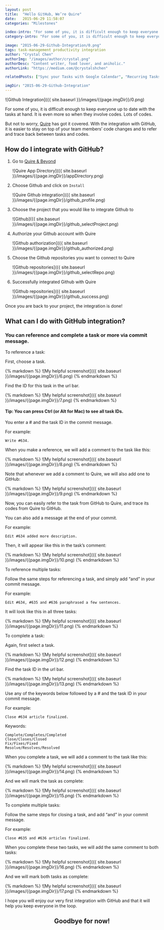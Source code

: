 ```yaml
---
layout: post
title:  "Hello GitHub, We’re Quire"
date:   2015-06-29 11:58:07
categories: "Milestones"

index-intro: "For some of you, it is difficult enough to keep everyone up to date with the tasks at hand. It is even more so when they involve codes. Lots of codes. But not to worry, Quire has got it covered."
category-intro: "For some of you, it is difficult enough to keep everyone up to date with the tasks at hand. It is even more so when they involve codes. Lots of codes..."

image: "2015-06-29-Github-Integration/0.png"
tags: task-management productivity integration
author: "Crystal Chen"
authorImg: "/images/author/crystal.png"
authorDesc: "Content writer, food lover, and aniholic."
authorLink: "https://medium.com/@crystalshchen"

relatedPosts: ["Sync your Tasks with Google Calendar", "Recurring Tasks"]

imgDir: "2015-06-29-Github-Integration"
---
```



![Github Integration]({{ site.baseurl }}/images/{{page.imgDir}}/0.png)

For some of you, it is difficult enough to keep everyone up to date with the tasks at hand. It is even more so when they involve codes. Lots of codes.

But not to worry, [Quire](https://quire.io/) has got it covered. With the integration with GitHub, it is easier to stay on top of your team members’ code changes and to refer and trace back between tasks and codes.

## How do I integrate with GitHub?

1. Go to [Quire & Beyond](https://quire.io/apps)

    ![Quire App Directory]({{ site.baseurl }}/images/{{page.imgDir}}/appDirectory.png)

1. Choose Github and click on `Install`

    ![Quire Github integration]({{ site.baseurl }}/images/{{page.imgDir}}/github_profile.png)

1. Choose the project that you would like to integrate Github to

    ![Github]({{ site.baseurl }}/images/{{page.imgDir}}/github_selectProject.png)

1. Authorize your Github account with Quire

    ![Github authorization]({{ site.baseurl }}/images/{{page.imgDir}}/github_authorized.png)

1. Choose the Github repositories you want to connect to Quire

    ![Github repositories]({{ site.baseurl }}/images/{{page.imgDir}}/github_selectRepo.png)

1. Successfully integrated Github with Quire

    ![Github repositories]({{ site.baseurl }}/images/{{page.imgDir}}/github_success.png)


Once you are back to your project, the integration is done!

## What can I do with GitHub integration?

### You can reference and complete a task or more via commit message.

To reference a task:

First, choose a task.

<div style="max-width: 700px; max-height: 203px; margin: 0 auto;">
{% markdown %}
![My helpful screenshot]({{ site.baseurl }}/images/{{page.imgDir}}/6.png)
{% endmarkdown %}
</div>

Find the ID for this task in the url bar.

<div style="max-width: 574px; max-height: 106px; margin: 0 auto;">
{% markdown %}
![My helpful screenshot]({{ site.baseurl }}/images/{{page.imgDir}}/7.png)
{% endmarkdown %}
</div>

#### Tip: You can press Ctrl (or Alt for Mac) to see all task IDs.

You enter a # and the task ID in the commit message.

For example:

```
Write #634.
```

When you make a reference, we will add a comment to the task like this:

<div style="max-width: 536px; max-height: 88px; margin: 0 auto;">
{% markdown %}
![My helpful screenshot]({{ site.baseurl }}/images/{{page.imgDir}}/8.png)
{% endmarkdown %}
</div>

Note that whenever we add a comment to Quire, we will also add one to GitHub:

<div style="max-width: 700px; max-height: 127px; margin: 0 auto;">
{% markdown %}
![My helpful screenshot]({{ site.baseurl }}/images/{{page.imgDir}}/9.png)
{% endmarkdown %}
</div>

Now, you can easily refer to the task from GitHub to Quire, and trace its codes from Quire to GitHub.

You can also add a message at the end of your commit.

For example:

```
Edit #634 added more description.
```

Then, it will appear like this in the task’s comment:

<div style="max-width: 538px; max-height: 78px; margin: 0 auto;">
{% markdown %}
![My helpful screenshot]({{ site.baseurl }}/images/{{page.imgDir}}/10.png)
{% endmarkdown %}
</div>

To reference multiple tasks:

Follow the same steps for referencing a task, and simply add “and” in your commit message.

For example:

```
Edit #634, #635 and #636 paraphrased a few sentences.
```

It will look like this in all three tasks:

<div style="max-width: 542px; max-height: 100px; margin: 0 auto;">
{% markdown %}
![My helpful screenshot]({{ site.baseurl }}/images/{{page.imgDir}}/11.png)
{% endmarkdown %}
</div>

To complete a task:

Again, first select a task.

<div style="max-width: 700px; max-height: 203px; margin: 0 auto;">
{% markdown %}
![My helpful screenshot]({{ site.baseurl }}/images/{{page.imgDir}}/12.png)
{% endmarkdown %}
</div>

Find the task ID in the url bar.

<div style="max-width: 574px; max-height: 106px; margin: 0 auto;">
{% markdown %}
![My helpful screenshot]({{ site.baseurl }}/images/{{page.imgDir}}/13.png)
{% endmarkdown %}
</div>

Use any of the keywords below followed by a # and the task ID in your commit message.

For example:

```
Close #634 article finalized.
```

Keywords:

```
Complete/Completes/Completed
Close/Closes/Closed
Fix/Fixes/Fixed
Resolve/Resolves/Resolved
```

When you complete a task, we will add a comment to the task like this:

<div style="max-width: 541px; max-height: 91px; margin: 0 auto;">
{% markdown %}
![My helpful screenshot]({{ site.baseurl }}/images/{{page.imgDir}}/14.png)
{% endmarkdown %}
</div>

And we will mark the task as complete:

<div style="max-width: 700px; max-height: 183px; margin: 0 auto;">
{% markdown %}
![My helpful screenshot]({{ site.baseurl }}/images/{{page.imgDir}}/15.png)
{% endmarkdown %}
</div>

To complete multiple tasks:

Follow the same steps for closing a task, and add “and” in your commit message.

For example:

```
Close #635 and #636 articles finalized.
```

When you complete these two tasks, we will add the same comment to both tasks:

<div style="max-width: 538px; max-height: 82px; margin: 0 auto;">
{% markdown %}
![My helpful screenshot]({{ site.baseurl }}/images/{{page.imgDir}}/16.png)
{% endmarkdown %}
</div>

And we will mark both tasks as complete:

<div style="max-width: 700px; max-height: 216px; margin: 0 auto;">
{% markdown %}
![My helpful screenshot]({{ site.baseurl }}/images/{{page.imgDir}}/17.png)
{% endmarkdown %}
</div>

I hope you will enjoy our very first integration with GitHub and that it will help you keep everyone in the loop.

## <div style="text-align:center;">Goodbye for now!<div>

[jekyll]:      http://jekyllrb.com
[jekyll-gh]:   https://github.com/jekyll/jekyll
[jekyll-help]: https://github.com/jekyll/jekyll-help
